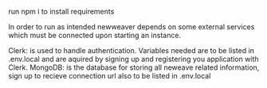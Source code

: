 

run npm i to install requirements

In order to run as intended newweaver depends on some external services which must be connected upon starting an instance.

Clerk: is used to handle authentication. Variables needed are to be listed in .env.local and are aquired by signing up and registering you application with Clerk.
MongoDB: is the database for storing all neweave related information, sign up to recieve connection url also to be listed in .env.local
